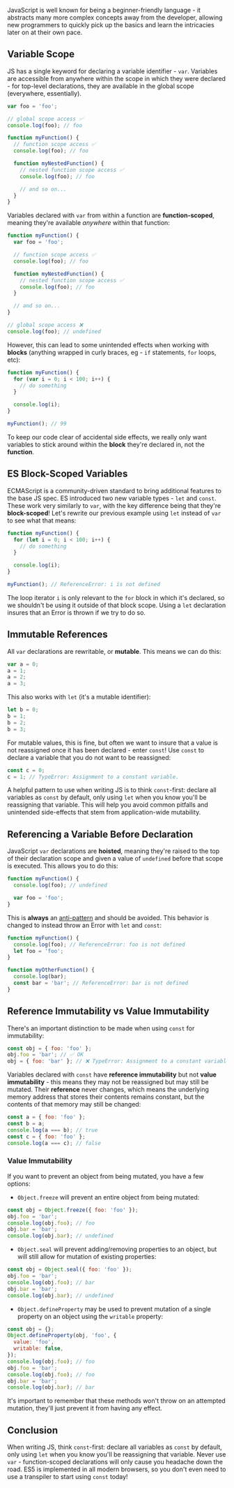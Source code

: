 JavaScript is well known for being a beginner-friendly language - it abstracts many more complex concepts away from the developer, allowing new programmers to quickly
pick up the basics and learn the intricacies later on at their own pace.

## Variable Scope

JS has a single keyword for declaring a variable identifier - `var`. Variables are accessible from anywhere within the scope in which they were declared - for top-level
declarations, they are available in the global scope (everywhere, essentially).

```js
var foo = 'foo';

// global scope access ✅
console.log(foo); // foo

function myFunction() {
  // function scope access ✅
  console.log(foo); // foo

  function myNestedFunction() {
    // nested function scope access ✅
    console.log(foo); // foo

    // and so on...
  }
}
```

Variables declared with `var` from within a function are **function-scoped**, meaning they're available _anywhere_ within that function:

```js
function myFunction() {
  var foo = 'foo';

  // function scope access ✅
  console.log(foo); // foo

  function myNestedFunction() {
    // nested function scope access ✅
    console.log(foo); // foo
  }

  // and so on...
}

// global scope access ❌
console.log(foo); // undefined
```

However, this can lead to some unintended effects when working with **blocks** (anything wrapped in curly braces, eg - `if` statements,
`for` loops, etc):

```js
function myFunction() {
  for (var i = 0; i < 100; i++) {
    // do something
  }

  console.log(i);
}

myFunction(); // 99
```

To keep our code clear of accidental side effects, we really only want variables to stick around within the **block** they're declared in,
not the **function**.

## ES Block-Scoped Variables

ECMAScript is a community-driven standard to bring additional features to the base JS spec. ES introduced two new variable types - `let` and `const`.
These work very similarly to `var`, with the key difference being that they're **block-scoped**! Let's rewrite our previous example using `let` instead
of `var` to see what that means:

```js
function myFunction() {
  for (let i = 0; i < 100; i++) {
    // do something
  }

  console.log(i);
}

myFunction(); // ReferenceError: i is not defined
```

The loop iterator `i` is only relevant to the `for` block in which it's declared, so we shouldn't be using it outside of that block scope. Using
a `let` declaration insures that an Error is thrown if we try to do so.

## Immutable References

All `var` declarations are rewritable, or **mutable**. This means we can do this:

```js
var a = 0;
a = 1;
a = 2;
a = 3;
```

This also works with `let` (it's a mutable identifier):

```js
let b = 0;
b = 1;
b = 2;
b = 3;
```

For mutable values, this is fine, but often we want to insure that a value is not reassigned once it has been declared - enter `const`! Use `const`
to declare a variable that you do not want to be reassigned:

```js
const c = 0;
c = 1; // TypeError: Assignment to a constant variable.
```

A helpful pattern to use when writing JS is to think `const`-first: declare all variables as `const` by default, only using `let` when you know you'll
be reassigning that variable. This will help you avoid common pitfalls and unintended side-effects that stem from application-wide mutability.

## Referencing a Variable Before Declaration

JavaScript `var` declarations are **hoisted**, meaning they're raised to the top of their declaration scope and given a value of `undefined` before that
scope is executed. This allows you to do this:

```js
function myFunction() {
  console.log(foo); // undefined

  var foo = 'foo';
}
```

This is **always** an [anti-pattern](https://en.wikipedia.org/wiki/Anti-pattern#Programming) and should be avoided. This behavior is changed to instead
throw an Error with `let` and `const`:

```js
function myFunction() {
  console.log(foo); // ReferenceError: foo is not defined
  let foo = 'foo';
}

function myOtherFunction() {
  console.log(bar);
  const bar = 'bar'; // ReferenceError: bar is not defined
}
```

## Reference Immutability vs Value Immutability

There's an important distinction to be made when using `const` for immutability:

```js
const obj = { foo: 'foo' };
obj.foo = 'bar'; // ✅ OK
obj = { foo: 'bar' }; // ❌ TypeError: Assignment to a constant variable
```

Variables declared with `const` have **reference immutability** but not **value immutability** - this means they may not be reassigned but may still be mutated.
Their **reference** never changes, which means the underlying memory address that stores their contents remains constant, but the contents of that memory may
still be changed:

```js
const a = { foo: 'foo' };
const b = a;
console.log(a === b); // true
const c = { foo: 'foo' };
console.log(a === c); // false
```

### Value Immutability

If you want to prevent an object from being mutated, you have a few options:

- `Object.freeze` will prevent an entire object from being mutated:

```js
const obj = Object.freeze({ foo: 'foo' });
obj.foo = 'bar';
console.log(obj.foo); // foo
obj.bar = 'bar';
console.log(obj.bar); // undefined
```

- `Object.seal` will prevent adding/removing properties to an object, but will still allow for mutation of existing properties:

```js
const obj = Object.seal({ foo: 'foo' });
obj.foo = 'bar';
console.log(obj.foo); // bar
obj.bar = 'bar';
console.log(obj.bar); // undefined
```

- `Object.defineProperty` may be used to prevent mutation of a single property on an object using the `writable` property:

```js
const obj = {};
Object.defineProperty(obj, 'foo', {
  value: 'foo',
  writable: false,
});
console.log(obj.foo); // foo
obj.foo = 'bar';
console.log(obj.foo); // foo
obj.bar = 'bar';
console.log(obj.bar); // bar
```

It's important to remember that these methods won't throw on an attempted mutation, they'll just prevent it from having any effect.

## Conclusion

When writing JS, think `const`-first: declare all variables as `const` by default, only using `let` when you know you'll
be reassigning that variable. Never use `var` - function-scoped declarations will only cause you headache down the road. ES5 is
implemented in all modern browsers, so you don't even need to use a transpiler to start using `const` today!
